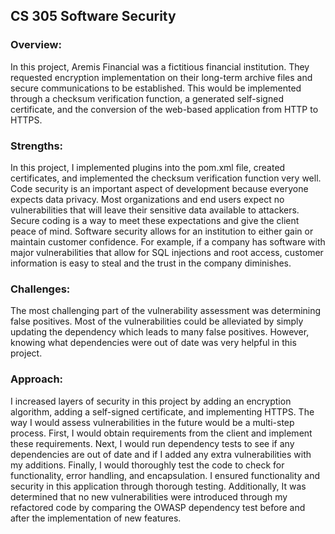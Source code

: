 <h2>CS 305 Software Security</h2>
<h3>Overview:</h3>
<p>In this project, Aremis Financial was a fictitious financial institution. They requested encryption implementation on their long-term archive files and secure communications to be established. This would be implemented through a checksum verification function, a generated self-signed certificate, and the conversion of the web-based application from HTTP to HTTPS.</p>
<h3>Strengths:</h3>
<p>In this project, I implemented plugins into the pom.xml file, created certificates, and implemented the checksum verification function very well. Code security is an important aspect of development because everyone expects data privacy. Most organizations and end users expect no vulnerabilities that will leave their sensitive data available to attackers. Secure coding is a way to meet these expectations and give the client peace of mind. Software security allows for an institution to either gain or maintain customer confidence. For example, if a company has software with major vulnerabilities that allow for SQL injections and root access, customer information is easy to steal and the trust in the company diminishes.</p>
<h3>Challenges:</h3>
<p>The most challenging part of the vulnerability assessment was determining false positives. Most of the vulnerabilities could be alleviated by simply updating the dependency which leads to many false positives. However, knowing what dependencies were out of date was very helpful in this project.</p>
<h3>Approach:</h3>
<p>I increased layers of security in this project by adding an encryption algorithm, adding a self-signed certificate, and implementing HTTPS. The way I would assess vulnerabilities in the future would be a multi-step process. First, I would obtain requirements from the client and implement these requirements. Next, I would run dependency tests to see if any dependencies are out of date and if I added any extra vulnerabilities with my additions. Finally, I would thoroughly test the code to check for functionality, error handling, and encapsulation. I ensured functionality and security in this application through thorough testing. Additionally, It was determined that no new vulnerabilities were introduced through my refactored code by comparing the OWASP dependency test before and after the implementation of new features.</p>
